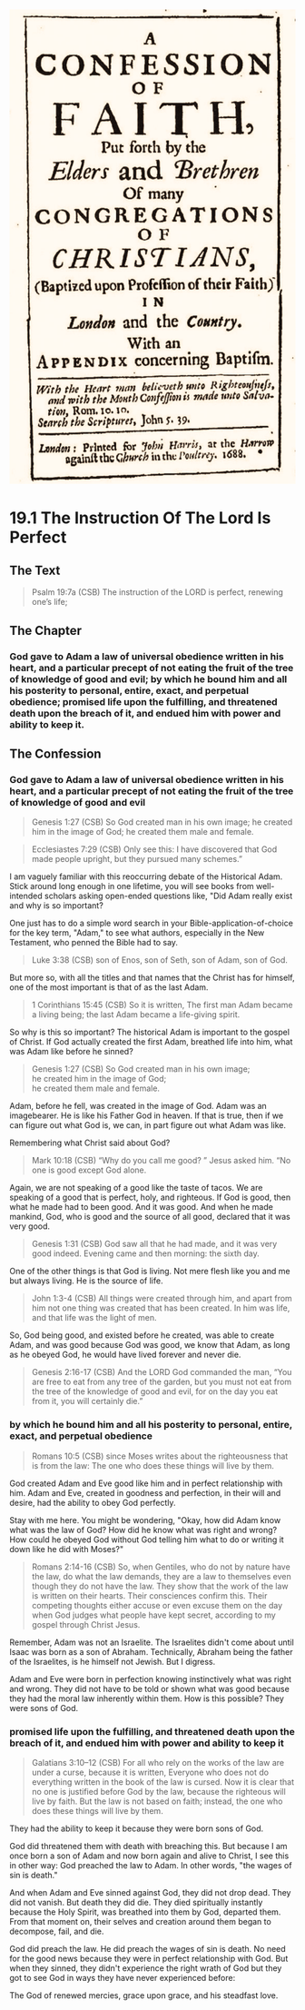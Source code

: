 <img class="intro-right" src="art-1689.png">

# 19.1 The Instruction Of The Lord Is Perfect

## The Text

>Psalm 19:7a (CSB) The instruction of the LORD is perfect, renewing one’s life;

## The Chapter

### God gave to Adam a law of universal obedience written in his heart, and a particular precept of not eating the fruit of the tree of knowledge of good and evil; by which he bound him and all his posterity to personal, entire, exact, and perpetual obedience; promised life upon the fulfilling, and threatened death upon the breach of it, and endued him with power and ability to keep it.

## The Confession

### God gave to Adam a law of universal obedience written in his heart, and a particular precept of not eating the fruit of the tree of knowledge of good and evil

>Genesis 1:27 (CSB) So God created man in his own image; he created him in the image of God; he created them male and female.

>Ecclesiastes 7:29 (CSB) Only see this: I have discovered that God made people upright, but they pursued many schemes.”

I am vaguely familiar with this reoccurring debate of the Historical Adam. Stick around long enough in one lifetime, you will see books from well-intended scholars asking open-ended questions like, "Did Adam really exist and why is so important?

One just has to do a simple word search in your Bible-application-of-choice for the key term, "Adam," to see what authors, especially in the New Testament, who penned the Bible had to say.

>Luke 3:38 (CSB) son of Enos, son of Seth, son of Adam, son of God.

But more so, with all the titles and that names that the Christ has for himself, one of the most important is that of as the last Adam.

>1 Corinthians 15:45 (CSB) So it is written, The first man Adam became a living being; the last Adam became a life-giving spirit.

So why is this so important? The historical Adam is important to the gospel of Christ. If God actually created the first Adam, breathed life into him, what was Adam like before he sinned?

>Genesis 1:27 (CSB) So God created man in his own image;  
>he created him in the image of God;  
>he created them male and female.

Adam, before he fell, was created in the image of God. Adam was an imagebearer. He is like his Father God in heaven. If that is true, then if we can figure out what God is, we can, in part figure out what Adam was like.

Remembering what Christ said about God?

>Mark 10:18 (CSB) “Why do you call me good? ” Jesus asked him. “No one is good except God alone.

Again, we are not speaking of a good like the taste of tacos. We are speaking of a good that is perfect, holy, and righteous. If God is good, then what he made had to been good. And it was good. And when he made mankind, God, who is good and the source of all good, declared that it was very good.

>Genesis 1:31 (CSB) God saw all that he had made, and it was very good indeed. Evening came and then morning: the sixth day.

One of the other things is that God is living. Not mere flesh like you and me but always living. He is the source of life.

>John 1:3-4 (CSB) All things were created through him, and apart from him not one thing was created that has been created. In him was life, and that life was the light of men.

So, God being good, and existed before he created, was able to create Adam, and was good because God was good, we know that Adam, as long as he obeyed God, he would have lived forever and never die.

>Genesis 2:16-17 (CSB) And the LORD God commanded the man, “You are free to eat from any tree of the garden, but you must not eat from the tree of the knowledge of good and evil, for on the day you eat from it, you will certainly die.”

### by which he bound him and all his posterity to personal, entire, exact, and perpetual obedience

>Romans 10:5 (CSB) since Moses writes about the righteousness that is from the law: The one who does these things will live by them.

God created Adam and Eve good like him and in perfect relationship with him. Adam and Eve, created in goodness and perfection, in their will and desire, had the ability to obey God perfectly.

Stay with me here. You might be wondering, "Okay, how did Adam know what was the law of God? How did he know what was right and wrong? How could he obeyed God without God telling him what to do or writing it down like he did with Moses?"

>Romans 2:14-16 (CSB) So, when Gentiles, who do not by nature have the law, do what the law demands, they are a law to themselves even though they do not have the law. They show that the work of the law is written on their hearts. Their consciences confirm this. Their competing thoughts either accuse or even excuse them on the day when God judges what people have kept secret, according to my gospel through Christ Jesus.

Remember, Adam was not an Israelite. The Israelites didn't come about until Isaac was born as a son of Abraham. Technically, Abraham being the father of the Israelites, is he himself not Jewish. But I digress.

Adam and Eve were born in perfection knowing instinctively what was right and wrong. They did not have to be told or shown what was good because they had the moral law inherently within them. How is this possible? They were sons of God.

### promised life upon the fulfilling, and threatened death upon the breach of it, and endued him with power and ability to keep it

>Galatians 3:10–12 (CSB) For all who rely on the works of the law are under a curse, because it is written, Everyone who does not do everything written in the book of the law is cursed. Now it is clear that no one is justified before God by the law, because the righteous will live by faith. But the law is not based on faith; instead, the one who does these things will live by them.

They had the ability to keep it because they were born sons of God.

God did threatened them with death with breaching this. But because I am once born a son of Adam and now born again and alive to Christ, I see this in other way: God preached the law to Adam. In other words, "the wages of sin is death."

And when Adam and Eve sinned against God, they did not drop dead. They did not vanish. But death they did die. They died spiritually instantly because the Holy Spirit, was breathed into them by God, departed them. From that moment on, their selves and creation around them began to decompose, fail, and die.

God did preach the law. He did preach the wages of sin is death. No need for the good news because they were in perfect relationship with God. But when they sinned, they didn't experience the right wrath of God but they got to see God in ways they have never experienced before:

The God of renewed mercies, grace upon grace, and his steadfast love.